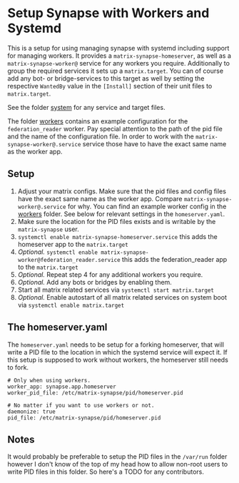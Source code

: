 # Setup Synapse with Workers and Systemd

This is a setup for using managing synapse with systemd including support for managing workers. It provides a `matrix-synapse-homeserver`, as well as a `matrix-synapse-worker@` service for any workers you require. Additionally to group the required services it sets up a `matrix.target`. You can of course add any bot- or bridge-services to this target as well by setting the respective `WantedBy` value in the `[Install]` section of their unit files to `matrix.target`.

See the folder [system](system) for any service and target files.

The folder [workers](workers) contains an example configuration for the `federation_reader` worker. Pay special attention to the path of the pid file and the name of the configuration file. In order to work with the `matrix-synapse-worker@.service` service those have to have the exact same name as the worker app.

## Setup

1. Adjust your matrix configs. Make sure that the pid files and config files have the exact same name as the worker app. Compare `matrix-synapse-worker@.service` for why. You can find an example worker config in the [workers](workers) folder. See below for relevant settings in the `homeserver.yaml`.
2. Make sure the location for the PID files exists and is writable by the `matrix-synapse` user.
3. `systemctl enable matrix-synapse-homeserver.service` this adds the homeserver app to the `matrix.target`
4. *Optional.* `systemctl enable matrix-synapse-worker@federation_reader.service` this adds the federation_reader app to the `matrix.target`
5. *Optional.* Repeat step 4 for any additional workers you require.
6. *Optional.* Add any bots or bridges by enabling them.
7. Start all matrix related services via `systemctl start matrix.target`
8. *Optional.* Enable autostart of all matrix related services on system boot via `systemctl enable matrix.target`

## The homeserver.yaml

The `homeserver.yaml` needs to be setup for a forking homeserver, that will write a PID file to the location in which the systemd service will expect it. If this setup is supposed to work without workers, the homeserver still needs to fork.

```
# Only when using workers.
worker_app: synapse.app.homeserver
worker_pid_file: /etc/matrix-synapse/pid/homeserver.pid

# No matter if you want to use workers or not.
daemonize: true
pid_file: /etc/matrix-synapse/pid/homeserver.pid
```

## Notes

It would probably be preferable to setup the PID files in the `/var/run` folder however I don't know of the top of my head how to allow non-root users to write PID files in this folder. So here's a TODO for any contributors.
